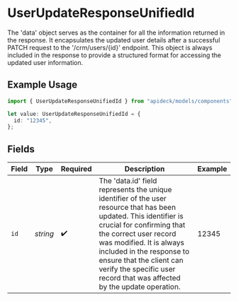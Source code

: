 # UserUpdateResponseUnifiedId

The 'data' object serves as the container for all the information returned in the response. It encapsulates the updated user details after a successful PATCH request to the '/crm/users/{id}' endpoint. This object is always included in the response to provide a structured format for accessing the updated user information.

## Example Usage

```typescript
import { UserUpdateResponseUnifiedId } from "apideck/models/components";

let value: UserUpdateResponseUnifiedId = {
  id: "12345",
};
```

## Fields

| Field                                                                                                                                                                                                                                                                                                                                | Type                                                                                                                                                                                                                                                                                                                                 | Required                                                                                                                                                                                                                                                                                                                             | Description                                                                                                                                                                                                                                                                                                                          | Example                                                                                                                                                                                                                                                                                                                              |
| ------------------------------------------------------------------------------------------------------------------------------------------------------------------------------------------------------------------------------------------------------------------------------------------------------------------------------------ | ------------------------------------------------------------------------------------------------------------------------------------------------------------------------------------------------------------------------------------------------------------------------------------------------------------------------------------ | ------------------------------------------------------------------------------------------------------------------------------------------------------------------------------------------------------------------------------------------------------------------------------------------------------------------------------------ | ------------------------------------------------------------------------------------------------------------------------------------------------------------------------------------------------------------------------------------------------------------------------------------------------------------------------------------ | ------------------------------------------------------------------------------------------------------------------------------------------------------------------------------------------------------------------------------------------------------------------------------------------------------------------------------------ |
| `id`                                                                                                                                                                                                                                                                                                                                 | *string*                                                                                                                                                                                                                                                                                                                             | :heavy_check_mark:                                                                                                                                                                                                                                                                                                                   | The 'data.id' field represents the unique identifier of the user resource that has been updated. This identifier is crucial for confirming that the correct user record was modified. It is always included in the response to ensure that the client can verify the specific user record that was affected by the update operation. | 12345                                                                                                                                                                                                                                                                                                                                |
